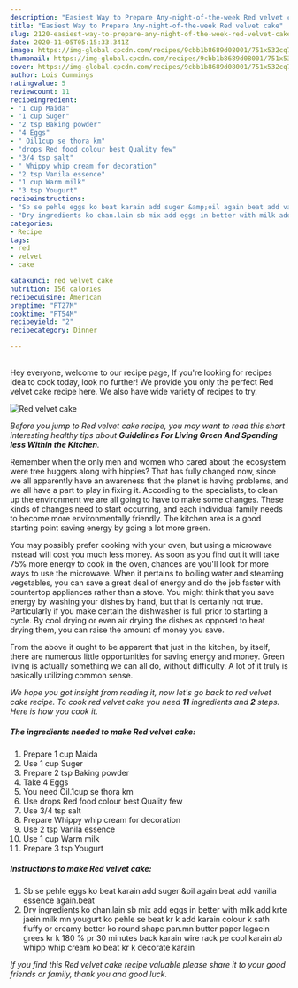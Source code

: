 ```yaml
---
description: "Easiest Way to Prepare Any-night-of-the-week Red velvet cake"
title: "Easiest Way to Prepare Any-night-of-the-week Red velvet cake"
slug: 2120-easiest-way-to-prepare-any-night-of-the-week-red-velvet-cake
date: 2020-11-05T05:15:33.341Z
image: https://img-global.cpcdn.com/recipes/9cbb1b8689d08001/751x532cq70/red-velvet-cake-recipe-main-photo.jpg
thumbnail: https://img-global.cpcdn.com/recipes/9cbb1b8689d08001/751x532cq70/red-velvet-cake-recipe-main-photo.jpg
cover: https://img-global.cpcdn.com/recipes/9cbb1b8689d08001/751x532cq70/red-velvet-cake-recipe-main-photo.jpg
author: Lois Cummings
ratingvalue: 5
reviewcount: 11
recipeingredient:
- "1 cup Maida"
- "1 cup Suger"
- "2 tsp Baking powder"
- "4 Eggs"
- " Oil1cup se thora km"
- "drops Red food colour best Quality few"
- "3/4 tsp salt"
- " Whippy whip cream for decoration"
- "2 tsp Vanila essence"
- "1 cup Warm milk"
- "3 tsp Yougurt"
recipeinstructions:
- "Sb se pehle eggs ko beat karain add suger &amp;oil again beat add vanilla essence again.beat"
- "Dry ingredients ko chan.lain sb mix add eggs in better with milk add krte jaein milk mn yougurt ko pehle se beat kr k add karain colour k sath fluffy or creamy better ko round shape pan.mn butter paper lagaein grees kr k 180 % pr 30 minutes back karain wire rack pe cool karain ab whipp whip cream ko beat kr k decorate karain"
categories:
- Recipe
tags:
- red
- velvet
- cake

katakunci: red velvet cake 
nutrition: 156 calories
recipecuisine: American
preptime: "PT27M"
cooktime: "PT54M"
recipeyield: "2"
recipecategory: Dinner

---
```

<br>
Hey everyone, welcome to our recipe page, If you're looking for recipes idea to cook today, look no further! We provide you only the perfect Red velvet cake recipe here. We also have wide variety of recipes to try.
<br>


![Red velvet cake](https://img-global.cpcdn.com/recipes/9cbb1b8689d08001/751x532cq70/red-velvet-cake-recipe-main-photo.jpg)

<i>Before you jump to Red velvet cake recipe, you may want to read this short interesting healthy tips about 
<strong>Guidelines For Living Green And Spending less Within the Kitchen</strong>.</i>
</br>

Remember when the only men and women who cared about the ecosystem were tree huggers along with hippies? That has fully changed now, since we all apparently have an awareness that the planet is having problems, and we all have a part to play in fixing it. According to the specialists, to clean up the environment we are all going to have to make some changes. These kinds of changes need to start occurring, and each individual family needs to become more environmentally friendly. The kitchen area is a good starting point saving energy by going a lot more green.

You may possibly prefer cooking with your oven, but using a microwave instead will cost you much less money. As soon as you find out it will take 75% more energy to cook in the oven, chances are you'll look for more ways to use the microwave. When it pertains to boiling water and steaming vegetables, you can save a great deal of energy and do the job faster with countertop appliances rather than a stove. You might think that you save energy by washing your dishes by hand, but that is certainly not true. Particularly if you make certain the dishwasher is full prior to starting a cycle. By cool drying or even air drying the dishes as opposed to heat drying them, you can raise the amount of money you save.

From the above it ought to be apparent that just in the kitchen, by itself, there are numerous little opportunities for saving energy and money. Green living is actually something we can all do, without difficulty. A lot of it truly is basically utilizing common sense.


<i>We hope you got insight from reading it, now let's go back to red velvet cake recipe. To cook red velvet cake you need <strong>11</strong> ingredients and <strong>2</strong> steps. Here is how you cook it.
</i>

##### The ingredients needed to make Red velvet cake:

1. Prepare 1 cup Maida
1. Use 1 cup Suger
1. Prepare 2 tsp Baking powder
1. Take 4 Eggs
1. You need  Oil.1cup se thora km
1. Use drops Red food colour best Quality few
1. Use 3/4 tsp salt
1. Prepare  Whippy whip cream for decoration
1. Use 2 tsp Vanila essence
1. Use 1 cup Warm milk
1. Prepare 3 tsp Yougurt


##### Instructions to make Red velvet cake:

1. Sb se pehle eggs ko beat karain add suger &amp;oil again beat add vanilla essence again.beat
1. Dry ingredients ko chan.lain sb mix add eggs in better with milk add krte jaein milk mn yougurt ko pehle se beat kr k add karain colour k sath fluffy or creamy better ko round shape pan.mn butter paper lagaein grees kr k 180 % pr 30 minutes back karain wire rack pe cool karain ab whipp whip cream ko beat kr k decorate karain


<i>If you find this Red velvet cake recipe valuable please share it to your good friends or family, thank you and good luck.</i>
